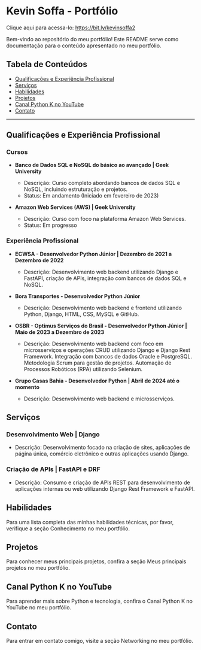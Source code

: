 # Kevin Soffa - Portfólio
Clique aqui para acessa-lo: https://bit.ly/kevinsoffa2

Bem-vindo ao repositório do meu portfólio! Este README serve como documentação para o conteúdo apresentado no meu portfólio.

## Tabela de Conteúdos

- [Qualificações e Experiência Profissional](#qualificações-e-experiência-profissional)
- [Serviços](#serviços)
- [Habilidades](#habilidades)
- [Projetos](#projetos)
- [Canal Python K no YouTube](#canal-python-k-no-youtube)
- [Contato](#contato)

---

## Qualificações e Experiência Profissional

### Cursos

- **Banco de Dados SQL e NoSQL do básico ao avançado | Geek University**
  - Descrição: Curso completo abordando bancos de dados SQL e NoSQL, incluindo estruturação e projetos.
  - Status: Em andamento (Iniciado em fevereiro de 2023)

- **Amazon Web Services (AWS) | Geek University**
  - Descrição: Curso com foco na plataforma Amazon Web Services.
  - Status: Em progresso

### Experiência Profissional

- **ECWSA - Desenvolvedor Python Júnior | Dezembro de 2021 a Dezembro de 2022**
  - Descrição: Desenvolvimento web backend utilizando Django e FastAPI, criação de APIs, integração com bancos de dados SQL e NoSQL.

- **Bora Transportes - Desenvolvedor Python Júnior**
  - Descrição: Desenvolvimento web backend e frontend utilizando Python, Django, HTML, CSS, MySQL e GitHub.

- **OSBR - Optimus Serviços do Brasil - Desenvolvedor Python Júnior | Maio de 2023 a Dezembro de 2023**
  - Descrição: Desenvolvimento web backend com foco em microsserviços e operações CRUD utilizando Django e Django Rest Framework. Integração com bancos de dados Oracle e PostgreSQL. Metodologia Scrum para gestão de projetos. Automação de Processos Robóticos (RPA) utilizando Selenium.

- **Grupo Casas Bahia - Desenvolvedor Python | Abril de 2024 até o momento**
  - Descrição: Desenvolvimento web backend e microsserviços.

## Serviços

### Desenvolvimento Web | Django
  - Descrição: Desenvolvimento focado na criação de sites, aplicações de página única, comércio eletrônico e outras aplicações usando Django.

### Criação de APIs | FastAPI e DRF
  - Descrição: Consumo e criação de APIs REST para desenvolvimento de aplicações internas ou web utilizando Django Rest Framework e FastAPI.

## Habilidades

Para uma lista completa das minhas habilidades técnicas, por favor, verifique a seção Conhecimento no meu portfólio.

## Projetos

Para conhecer meus principais projetos, confira a seção Meus principais projetos no meu portfólio.

## Canal Python K no YouTube

Para aprender mais sobre Python e tecnologia, confira o Canal Python K no YouTube no meu portfólio.

## Contato

Para entrar em contato comigo, visite a seção Networking no meu portfólio.
